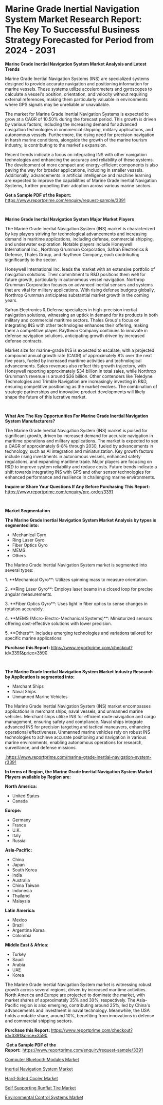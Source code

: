 <p><h1>Marine Grade Inertial Navigation System Market Research Report: The Key To Successful Business Strategy Forecasted for Period from 2024 - 2031</h1></p><p><strong>Marine Grade Inertial Navigation System Market Analysis and Latest Trends</strong></p>
<p><p>Marine Grade Inertial Navigation Systems (INS) are specialized systems designed to provide accurate navigation and positioning information for marine vessels. These systems utilize accelerometers and gyroscopes to calculate a vessel's position, orientation, and velocity without requiring external references, making them particularly valuable in environments where GPS signals may be unreliable or unavailable.</p><p>The market for Marine Grade Inertial Navigation Systems is expected to grow at a CAGR of 10.50% during the forecast period. This growth is driven by various factors, including the increasing demand for advanced navigation technologies in commercial shipping, military applications, and autonomous vessels. Furthermore, the rising need for precision navigation in harsh marine conditions, alongside the growth of the marine tourism industry, is contributing to the market's expansion.</p><p>Recent trends indicate a focus on integrating INS with other navigation technologies and enhancing the accuracy and reliability of these systems. The development of more compact and energy-efficient components is also paving the way for broader applications, including in smaller vessels. Additionally, advancements in artificial intelligence and machine learning are expected to improve the capabilities of Marine Grade Inertial Navigation Systems, further propelling their adoption across various marine sectors.</p></p>
<p><strong>Get a Sample PDF of the Report:&nbsp;</strong> <a href="https://www.reportprime.com/enquiry/request-sample/3391">https://www.reportprime.com/enquiry/request-sample/3391</a></p>
<p>&nbsp;</p>
<p><strong>Marine Grade Inertial Navigation System Major Market Players</strong></p>
<p><p>The Marine Grade Inertial Navigation System (INS) market is characterized by key players striving for technological advancements and increasing demand in maritime applications, including defense, commercial shipping, and underwater exploration. Notable players include Honeywell International Inc., Northrop Grumman Corporation, Safran Electronics & Defense, Thales Group, and Raytheon Company, each contributing significantly to the sector.</p><p>Honeywell International Inc. leads the market with an extensive portfolio of navigation solutions. Their commitment to R&D positions them well for future growth, particularly in autonomous vessel navigation. Northrop Grumman Corporation focuses on advanced inertial sensors and systems that are vital for military applications. With rising defense budgets globally, Northrop Grumman anticipates substantial market growth in the coming years.</p><p>Safran Electronics & Defense specializes in high-precision inertial navigation solutions, witnessing an uptick in demand for its products in both military and commercial maritime sectors. Thales Group's focus on integrating INS with other technologies enhances their offering, making them a competitive player. Raytheon Company continues to innovate in defense navigation solutions, anticipating growth driven by increased defense contracts.</p><p>Market size for marine-grade INS is expected to escalate, with a projected compound annual growth rate (CAGR) of approximately 8% over the next five years, fueled by increased maritime activities and technological advancements. Sales revenues also reflect this growth trajectory, with Honeywell reporting approximately $34 billion in total sales, while Northrop Grumman’s revenue is around $36 billion. Other contenders like Teledyne Technologies and Trimble Navigation are increasingly investing in R&D, ensuring competitive positioning as the market evolves. The combination of strategic partnerships and innovative product developments will likely shape the future of this lucrative market.</p></p>
<p>&nbsp;</p>
<p><strong>What Are The Key Opportunities For Marine Grade Inertial Navigation System Manufacturers?</strong></p>
<p><p>The Marine Grade Inertial Navigation System (INS) market is poised for significant growth, driven by increased demand for accurate navigation in maritime operations and military applications. The market is expected to see a CAGR of approximately 6-8% through 2030, fueled by advancements in technology, such as AI integration and miniaturization. Key growth factors include rising investments in autonomous vessels, enhanced safety regulations, and expanding maritime trade. Major players are focusing on R&D to improve system reliability and reduce costs. Future trends indicate a shift towards integrating INS with GPS and other sensor technologies for enhanced performance and resilience in challenging marine environments.</p></p>
<p><strong>Inquire or Share Your Questions If Any Before Purchasing This Report:</strong> <a href="https://www.reportprime.com/enquiry/pre-order/3391">https://www.reportprime.com/enquiry/pre-order/3391</a></p>
<p>&nbsp;</p>
<p><strong>Market Segmentation</strong></p>
<p><strong>The Marine Grade Inertial Navigation System Market Analysis by types is segmented into:</strong></p>
<p><ul><li>Mechanical Gyro</li><li>Ring Laser Gyro</li><li>Fiber Optics Gyro</li><li>MEMS</li><li>Others</li></ul></p>
<p><p>The Marine Grade Inertial Navigation System market is segmented into several types: </p><p>1. **Mechanical Gyro**: Utilizes spinning mass to measure orientation.</p><p>2. **Ring Laser Gyro**: Employs laser beams in a closed loop for precise angular measurements.</p><p>3. **Fiber Optics Gyro**: Uses light in fiber optics to sense changes in rotation accurately. </p><p>4. **MEMS (Micro-Electro-Mechanical Systems)**: Miniaturized sensors offering cost-effective solutions with lower precision. </p><p>5. **Others**: Includes emerging technologies and variations tailored for specific marine applications.</p></p>
<p><strong>Purchase this Report:&nbsp;</strong><a href="https://www.reportprime.com/checkout?id=3391&price=3590">https://www.reportprime.com/checkout?id=3391&price=3590</a></p>
<p>&nbsp;</p>
<p><strong>The Marine Grade Inertial Navigation System Market Industry Research by Application is segmented into:</strong></p>
<p><ul><li>Marchant Ships</li><li>Naval Ships</li><li>Unmanned Marine Vehicles</li></ul></p>
<p><p>The Marine Grade Inertial Navigation System (INS) market encompasses applications in merchant ships, naval vessels, and unmanned marine vehicles. Merchant ships utilize INS for efficient route navigation and cargo management, ensuring safety and compliance. Naval ships integrate advanced INS for precision targeting and tactical maneuvers, enhancing operational effectiveness. Unmanned marine vehicles rely on robust INS technologies to achieve accurate positioning and navigation in various marine environments, enabling autonomous operations for research, surveillance, and defense missions.</p></p>
<p><a href="https://www.reportprime.com/marine-grade-inertial-navigation-system-r3391">&nbsp;https://www.reportprime.com/marine-grade-inertial-navigation-system-r3391</a></p>
<p><strong>In terms of Region, the Marine Grade Inertial Navigation System Market Players available by Region are:</strong></p>
<p>
    <p> <strong> North America: </strong>
        <ul>
            <li>United States</li>
            <li>Canada</li>
        </ul>
        </p> 
    <p> <strong> Europe: </strong>
        <ul>
            <li>Germany</li>
            <li>France</li>
            <li>U.K.</li>
            <li>Italy</li>
            <li>Russia</li>
        </ul>
        </p> 
    <p> <strong> Asia-Pacific: </strong>
        <ul>
            <li>China</li>
            <li>Japan</li>
            <li>South Korea</li>
            <li>India</li>
            <li>Australia</li>
            <li>China Taiwan</li>
            <li>Indonesia</li>
            <li>Thailand</li>
            <li>Malaysia</li>
        </ul>
        </p> 
    <p> <strong> Latin America: </strong>
        <ul>
            <li>Mexico</li>
            <li>Brazil</li>
            <li>Argentina Korea</li>
            <li>Colombia</li>
        </ul>
        </p> 
    <p> <strong> Middle East & Africa: </strong>
        <ul>
            <li>Turkey</li>
            <li>Saudi</li>
            <li>Arabia</li>
            <li>UAE</li>
            <li>Korea</li>
        </ul>
    </p>
    </p>
<p><p>The Marine Grade Inertial Navigation System market is witnessing robust growth across several regions, driven by increased maritime activities. North America and Europe are projected to dominate the market, with market shares of approximately 35% and 30%, respectively. The Asia-Pacific region is also emerging, contributing around 25%, led by China's advancements and investment in naval technology. Meanwhile, the USA holds a notable share, around 10%, benefiting from innovations in defense and commercial shipping sectors.</p></p>
<p><strong>Purchase this Report: </strong><a href="https://www.reportprime.com/checkout?id=3391&price=3590">https://www.reportprime.com/checkout?id=3391&price=3590</a></p>
<p>&nbsp;<strong>Get a Sample PDF of the Report:&nbsp;&nbsp;</strong><a href="https://www.reportprime.com/enquiry/request-sample/3391">https://www.reportprime.com/enquiry/request-sample/3391</a></p>
<p><strong></strong></p>
<p><p><a href="https://github.com/AKSHATREPORTPRIME/Market-Research-Report-List-6/blob/main/computer-bluetooth-modules-market.md">Computer Bluetooth Modules Market</a></p><p><a href="https://www.linkedin.com/pulse/how-regional-global-trends-shaping-inertial-navigation-system-qpptc?trackingId=5%2F5mssRVTA%2BmZxVn8l2EPQ%3D%3D">Inertial Navigation System Market</a></p><p><a href="https://issuu.com/reportprime-2/docs/hard-sided-cooler-market-size-2030._e0c6a9797d09c6">Hard-Sided Cooler Market</a></p><p><a href="https://issuu.com/reportprime-2/docs/self-supporting-runflat-tire-market_1d48c641b6615e">Self Supporting Runflat Tire Market</a></p><p><a href="https://www.linkedin.com/pulse/environmental-control-systems-market-research-report-forecast-q2mqc?trackingId=wtoAiM9zT7CL9vZCGGLBcQ%3D%3D">Environmental Control Systems Market</a></p></p>